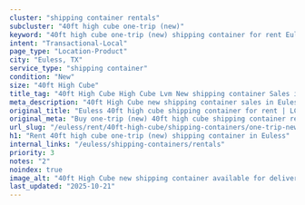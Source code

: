 ```yaml
---
cluster: "shipping container rentals"
subcluster: "40ft high cube one-trip (new)"
keyword: "40ft high cube one-trip (new) shipping container for rent Euless, TX"
intent: "Transactional-Local"
page_type: "Location-Product"
city: "Euless, TX"
service_type: "shipping container"
condition: "New"
size: "40ft High Cube"
title_tag: "40ft High Cube High Cube Lvm New shipping container Sales in Euless | LC Container"
meta_description: "40ft High Cube new shipping container sales in Euless. High cube containers with extra height. Fast delivery, competitive pricing. Serving shipping containers area. Quote ID: KSD. Call (214) 524-4168 for your free quote today."
original_title: "Euless 40ft high cube shipping container for rent | LC"
original_meta: "Buy one-trip (new) 40ft high cube shipping container rent with local delivery in Euless, TX. LC Container — local Since 2003. Request a fast quote today."
url_slug: "/euless/rent/40ft-high-cube/shipping-containers/one-trip-new"
h1: "Rent 40ft high cube one-trip (new) shipping container in Euless"
internal_links: "/euless/shipping-containers/rentals"
priority: 3
notes: "2"
noindex: true
image_alt: "40ft High Cube new shipping container available for delivery in Euless"
last_updated: "2025-10-21"
---
```


<!-- TODO: Add unique city/inventory copy, images, and internal links here. -->

